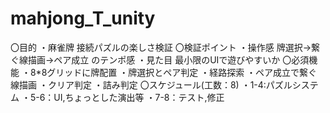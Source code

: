 # mahjong_T_unity
〇目的
・麻雀牌 接続パズルの楽しさ検証
〇検証ポイント
・操作感
牌選択→繋ぐ線描画→ペア成立 のテンポ感
・見た目
最小限のUIで遊びやすいか
〇必須機能
・8*8グリッドに牌配置
・牌選択とペア判定
・経路探索
・ペア成立で繋ぐ線描画
・クリア判定
・詰み判定
〇スケジュール(工数：8)
・1-4:パズルシステム
・5-6：UI,ちょっとした演出等
・7-8：テスト,修正